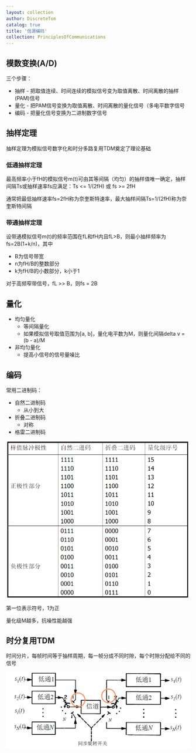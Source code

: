 ```yaml
---
layout: collection
author: DiscreteTom
catalog: true
title: '信源编码'
collection: PrinciplesOfCommunications
---
```


## 模数变换(A/D)

三个步骤：
- 抽样 - 把取值连续、时间连续的模拟信号变为取值离散、时间离散的抽样(PAM)信号
- 量化 - 把PAM信号变换为取值离散、时间离散的量化信号（多电平数字信号
- 编码 - 把量化信号变换为二进制数字信号

## 抽样定理

抽样定理为模拟信号数字化和时分多路复用TDM奠定了理论基础

### 低通抽样定理

最高频率小于fH的模拟信号m(t)可由其等间隔（均匀）的抽样值唯一确定，抽样间隔Ts或抽样速率fs应满足：Ts <= 1/(2fH) 或 fs >= 2fH

通常把最低抽样速率fs=2fH称为奈奎斯特速率，最大抽样间隔Ts=1/(2fH)称为奈奎斯特间隔

### 带通抽样定理

设带通模拟信号m(t)的频率范围在fL和fH内且fL>B，则最小抽样频率为fs=2B(1+k/n)，其中
- B为信号带宽
- n为fH/B的整数部分
- k为fH/B的小数部分，k小于1

对于高频窄带信号，fL >> B，则fs = 2B

## 量化

- 均匀量化
  - 等间隔量化
  - 如果模拟信号取值范围为[a, b]，量化电平数为M，则量化间隔delta v = (b - a)/M
- 非均匀量化
  - 提高小信号的信号量噪比

## 编码

常用二进制码：
- 自然二进制码
  - 从小到大
- 折叠二进制码
  - 对称
- 格雷二进制码

![8-1](img/8-1.png)

第一位表示符号，1为正

量化级M越多，抗噪性能越强

## 时分复用TDM

时间分片，每帧时间等于抽样周期，每一帧分成不同时隙，每个时隙分配给不同的信号

![8-2](img/8-2.png)



